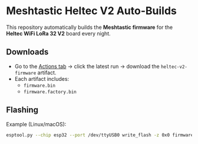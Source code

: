 # Meshtastic Heltec V2 Auto-Builds

This repository automatically builds the **Meshtastic firmware** for the  
**Heltec WiFi LoRa 32 V2** board every night.

## Downloads
- Go to the [Actions tab](../../actions) → click the latest run → download the `heltec-v2-firmware` artifact.
- Each artifact includes:
  - `firmware.bin`
  - `firmware.factory.bin`

## Flashing
Example (Linux/macOS):
```bash
esptool.py --chip esp32 --port /dev/ttyUSB0 write_flash -z 0x0 firmware.factory.bin